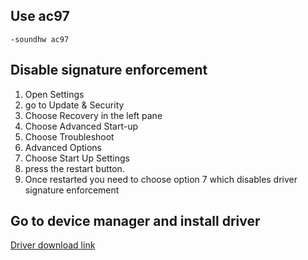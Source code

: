 ## Use ac97

`-soundhw ac97`

## Disable signature enforcement

1. Open Settings
2. go to Update & Security
3. Choose Recovery in the left pane
4. Choose Advanced Start-up
5. Choose Troubleshoot
6. Advanced Options
7. Choose Start Up Settings
8. press the restart button.
9. Once restarted you need to choose option 7 which disables driver signature enforcement

## Go to device manager and install driver

[Driver download link](http://www.realtek.com.tw/Downloads/downloadsCheck.aspx?Langid=1&PNid=14&PFid=23&Level=4&Conn=3&DownTypeID=3&GetDown=false)
